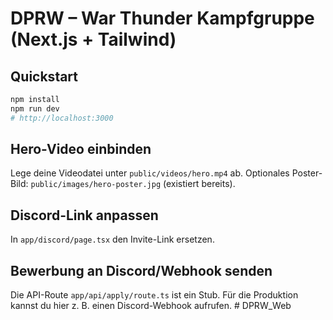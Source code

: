 
# DPRW – War Thunder Kampfgruppe (Next.js + Tailwind)

## Quickstart
```bash
npm install
npm run dev
# http://localhost:3000
```

## Hero-Video einbinden
Lege deine Videodatei unter `public/videos/hero.mp4` ab.
Optionales Poster-Bild: `public/images/hero-poster.jpg` (existiert bereits).

## Discord-Link anpassen
In `app/discord/page.tsx` den Invite-Link ersetzen.

## Bewerbung an Discord/Webhook senden
Die API-Route `app/api/apply/route.ts` ist ein Stub. 
Für die Produktion kannst du hier z. B. einen Discord-Webhook aufrufen.
#   D P R W _ W e b  
 